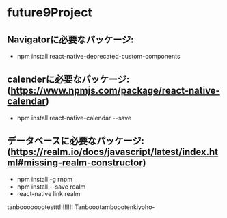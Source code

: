 # future9Project

## Navigatorに必要なパッケージ:
- npm install react-native-deprecated-custom-components

## calenderに必要なパッケージ:(https://www.npmjs.com/package/react-native-calendar)
- npm install react-native-calendar --save

## データベースに必要なパッケージ:(https://realm.io/docs/javascript/latest/index.html#missing-realm-constructor)
- npm install -g rnpm
- npm install --save realm
- react-native link realm

tanboooooootesttt!!!!!!!!
Tanboootamboootenkiyoho-